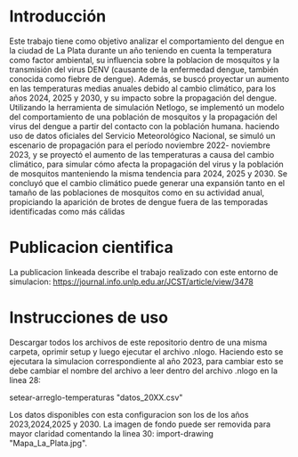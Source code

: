 # Introducción
 Este trabajo tiene como objetivo analizar el comportamiento del dengue en la ciudad de La Plata durante un año teniendo en cuenta la temperatura como factor ambiental, su influencia sobre la poblacion de mosquitos y la transmisión del virus DENV (causante de la enfermedad dengue, también conocida como fiebre de dengue). Además, se
buscó proyectar un aumento en las temperaturas medias anuales debido al cambio climático, para los años 2024, 2025 y 2030, y su impacto sobre
la propagación del dengue. Utilizando la herramienta de simulación Netlogo, se implementó un modelo del comportamiento de una población de
mosquitos y la propagación del virus del dengue a partir del contacto con la población humana. haciendo uso de datos oficiales del Servicio
Meteorológico Nacional, se simuló un escenario de propagación para el período noviembre 2022- noviembre 2023, y se proyectó el aumento de las
temperaturas a causa del cambio climático, para simular cómo afecta la propagación del virus y la población de mosquitos manteniendo la misma
tendencia para 2024, 2025 y 2030. Se concluyó que el cambio climático puede generar una expansión tanto en el tamaño de las poblaciones de
mosquitos como en su actividad anual, propiciando la aparición de brotes de dengue fuera de las temporadas identificadas como más cálidas

# Publicacion cientifica
La publicacion linkeada describe el trabajo realizado con este entorno de simulacion:
https://journal.info.unlp.edu.ar/JCST/article/view/3478

# Instrucciones de uso
Descargar todos los archivos de este repositorio dentro de una misma carpeta, oprimir setup y luego ejecutar el archivo .nlogo. Haciendo esto se ejecutara la simulacion correspondiente al año 2023, para cambiar esto se debe cambiar el nombre del archivo a leer dentro del archivo .nlogo en la linea 28:

setear-arreglo-temperaturas "datos_20XX.csv"

Los datos disponibles con esta configuracion son los de los años 2023,2024,2025 y 2030.
La imagen de fondo puede ser removida para mayor claridad comentando la linea 30: import-drawing "Mapa_La_Plata.jpg".


